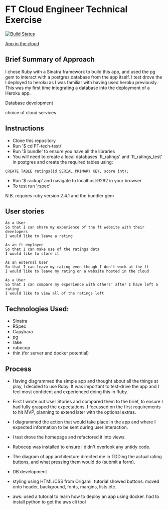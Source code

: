 FT Cloud Engineer Technical Exercise
==================

[![Build Status](https://travis-ci.org/jenniferemshepherd/FT-tech-test.svg?branch=master)](https://travis-ci.org/jenniferemshepherd/FT-tech-test)

[App in the cloud](https://ft-tech-test-jshepherd.herokuapp.com/)

Brief Summary of Approach
-------
I chose Ruby with a Sinatra framework to build this app, and used the pg gem to interact with a postgres database from the app itself.  I test drove the I deployed to heroku as I was familiar with having used heroku previously.  This was my first time integrating a database into the deployment of a Heroku app.

Database development

choice of cloud services

Instructions
-------

* Clone this repository
* Run '$ cd FT-tech-test/'
* Run '$ bundle' to ensure you have all the libraries
* You will need to create a local databases 'ft_ratings' and 'ft_ratings_test' in postgres and create the required tables using:
```
CREATE TABLE ratings(id SERIAL PRIMARY KEY, score int);
```
* Run '$ rackup' and navigate to localhost:9292 in your browser
* To test run 'rspec'

N.B. requires ruby version 2.4.1 and the bundler gem

User stories
--------
```
As a User
So that I can share my experience of the ft website with their developers
I would like to leave a rating

As an ft employee
So that I can make use of the ratings data
I would like to store it

As an external User
So that I can leave my rating even though I don't work at the ft
I would like to leave my rating on a website hosted in the cloud
```

```
As a User
So that I can compare my experience with others' after I have left a rating
I would like to view all of the ratings left
```

Technologies Used:
--------
* Sinatra
* RSpec
* Capybara
* pg
* rake
* rubocop
* thin (for server and docker potential)

## Process

* Having diagrammed the simple app and thought about all the things at play, I decided to use Ruby.  It was important to test-drive the app and I feel most confident and experienced doing this in Ruby.

* First I wrote out User Stories and compared them to the brief, to ensure I had fully grasped the expectations. I focussed on the first requirements to hit MVP, planning to extend later with the optional extras.

* I diagrammed the action that would take place in the app and where I expected information to be sent during user interaction.

* I test drove the homepage and refactored it into views.

* Rubocop was installed to ensure I didn't overlook any untidy code.

* The diagram of app architecture directed me in TDDing the actual rating buttons, and what pressing them would do (submit a form).

* DB development

* styling using HTML/CSS from Origami.  tutorial showed buttons.  moved onto header, background, fonts, margins, lists etc.

* aws: used a tutorial to learn how to deploy an app using docker.  had to install python to get the aws cli tool
